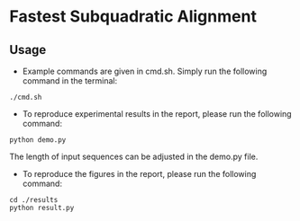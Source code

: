 # Fastest Subquadratic Alignment

## Usage
* Example commands are given in cmd.sh. Simply run the following command in the terminal:
```
./cmd.sh
```
* To reproduce experimental results in the report, please run the following command:
```
python demo.py
```
The length of input sequences can be adjusted in the demo.py file.
* To reproduce the figures in the report, please run the following command:
```
cd ./results
python result.py
```
